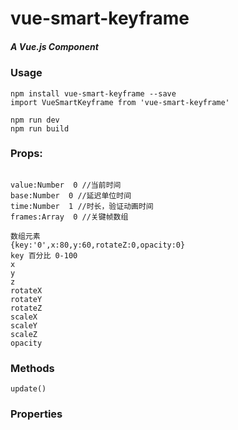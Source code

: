 # vue-smart-keyframe
##### A Vue.js Component
### Usage
```
npm install vue-smart-keyframe --save
import VueSmartKeyframe from 'vue-smart-keyframe'
```
```
npm run dev
npm run build
```


### Props:
```

value:Number  0 //当前时间
base:Number  0 //延迟单位时间
time:Number  1 //时长，验证动画时间
frames:Array  0 //关键帧数组

数组元素
{key:'0',x:80,y:60,rotateZ:0,opacity:0}
key 百分比 0-100
x
y
z
rotateX
rotateY
rotateZ
scaleX
scaleY
scaleZ
opacity

```
### Methods
```
update()

```
### Properties
```

```

